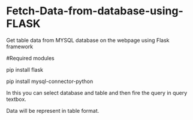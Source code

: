 # Fetch-Data-from-database-using-FLASK
Get table data from MYSQL database on the webpage using Flask framework

#Required modules

pip install flask

pip install mysql-connector-python

In this you can select database and table and then fire the query in query textbox.

Data will be represent in table format.



